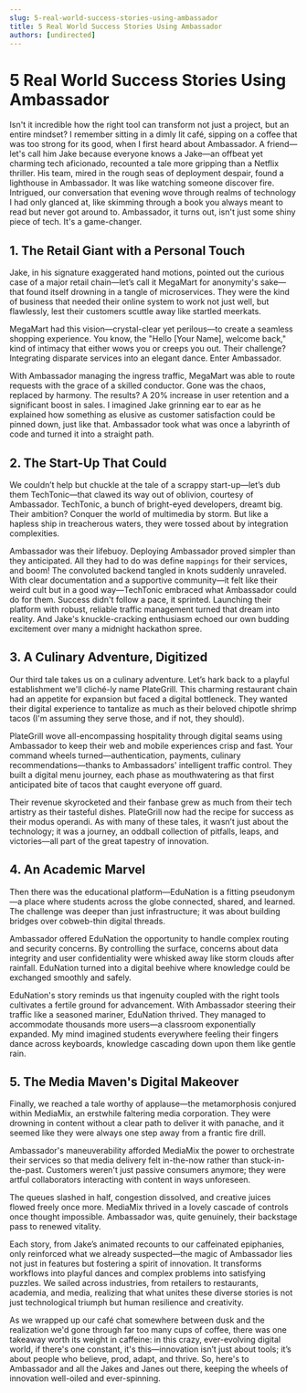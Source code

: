 ```yaml
---
slug: 5-real-world-success-stories-using-ambassador
title: 5 Real World Success Stories Using Ambassador
authors: [undirected]
---
```



# 5 Real World Success Stories Using Ambassador

Isn't it incredible how the right tool can transform not just a project, but an entire mindset? I remember sitting in a dimly lit café, sipping on a coffee that was too strong for its good, when I first heard about Ambassador. A friend—let's call him Jake because everyone knows a Jake—an offbeat yet charming tech aficionado, recounted a tale more gripping than a Netflix thriller. His team, mired in the rough seas of deployment despair, found a lighthouse in Ambassador. It was like watching someone discover fire. Intrigued, our conversation that evening wove through realms of technology I had only glanced at, like skimming through a book you always meant to read but never got around to. Ambassador, it turns out, isn't just some shiny piece of tech. It's a game-changer.

## 1. The Retail Giant with a Personal Touch

Jake, in his signature exaggerated hand motions, pointed out the curious case of a major retail chain—let’s call it MegaMart for anonymity's sake—that found itself drowning in a tangle of microservices. They were the kind of business that needed their online system to work not just well, but flawlessly, lest their customers scuttle away like startled meerkats.

MegaMart had this vision—crystal-clear yet perilous—to create a seamless shopping experience. You know, the "Hello [Your Name], welcome back," kind of intimacy that either wows you or creeps you out. Their challenge? Integrating disparate services into an elegant dance. Enter Ambassador.

With Ambassador managing the ingress traffic, MegaMart was able to route requests with the grace of a skilled conductor. Gone was the chaos, replaced by harmony. The results? A 20% increase in user retention and a significant boost in sales. I imagined Jake grinning ear to ear as he explained how something as elusive as customer satisfaction could be pinned down, just like that. Ambassador took what was once a labyrinth of code and turned it into a straight path.

## 2. The Start-Up That Could

We couldn’t help but chuckle at the tale of a scrappy start-up—let’s dub them TechTonic—that clawed its way out of oblivion, courtesy of Ambassador. TechTonic, a bunch of bright-eyed developers, dreamt big. Their ambition? Conquer the world of multimedia by storm. But like a hapless ship in treacherous waters, they were tossed about by integration complexities.

Ambassador was their lifebuoy. Deploying Ambassador proved simpler than they anticipated. All they had to do was define `mappings` for their services, and boom! The convoluted backend tangled in knots suddenly unraveled. With clear documentation and a supportive community—it felt like their weird cult but in a good way—TechTonic embraced what Ambassador could do for them. Success didn't follow a pace, it sprinted. Launching their platform with robust, reliable traffic management turned that dream into reality. And Jake's knuckle-cracking enthusiasm echoed our own budding excitement over many a midnight hackathon spree.

## 3. A Culinary Adventure, Digitized

Our third tale takes us on a culinary adventure. Let’s hark back to a playful establishment we'll cliché-ly name PlateGrill. This charming restaurant chain had an appetite for expansion but faced a digital bottleneck. They wanted their digital experience to tantalize as much as their beloved chipotle shrimp tacos (I'm assuming they serve those, and if not, they should).

PlateGrill wove all-encompassing hospitality through digital seams using Ambassador to keep their web and mobile experiences crisp and fast. Your command wheels turned—authentication, payments, culinary recommendations—thanks to Ambassadors' intelligent traffic control. They built a digital menu journey, each phase as mouthwatering as that first anticipated bite of tacos that caught everyone off guard.

Their revenue skyrocketed and their fanbase grew as much from their tech artistry as their tasteful dishes. PlateGrill now had the recipe for success as their modus operandi. As with many of these tales, it wasn’t just about the technology; it was a journey, an oddball collection of pitfalls, leaps, and victories—all part of the great tapestry of innovation.

## 4. An Academic Marvel

Then there was the educational platform—EduNation is a fitting pseudonym—a place where students across the globe connected, shared, and learned. The challenge was deeper than just infrastructure; it was about building bridges over cobweb-thin digital threads.

Ambassador offered EduNation the opportunity to handle complex routing and security concerns. By controlling the surface, concerns about data integrity and user confidentiality were whisked away like storm clouds after rainfall. EduNation turned into a digital beehive where knowledge could be exchanged smoothly and safely.

EduNation's story reminds us that ingenuity coupled with the right tools cultivates a fertile ground for advancement. With Ambassador steering their traffic like a seasoned mariner, EduNation thrived. They managed to accommodate thousands more users—a classroom exponentially expanded. My mind imagined students everywhere feeling their fingers dance across keyboards, knowledge cascading down upon them like gentle rain.

## 5. The Media Maven's Digital Makeover

Finally, we reached a tale worthy of applause—the metamorphosis conjured within MediaMix, an erstwhile faltering media corporation. They were drowning in content without a clear path to deliver it with panache, and it seemed like they were always one step away from a frantic fire drill.

Ambassador's maneuverability afforded MediaMix the power to orchestrate their services so that media delivery felt in-the-now rather than stuck-in-the-past. Customers weren't just passive consumers anymore; they were artful collaborators interacting with content in ways unforeseen.

The queues slashed in half, congestion dissolved, and creative juices flowed freely once more. MediaMix thrived in a lovely cascade of controls once thought impossible. Ambassador was, quite genuinely, their backstage pass to renewed vitality.

Each story, from Jake’s animated recounts to our caffeinated epiphanies, only reinforced what we already suspected—the magic of Ambassador lies not just in features but fostering a spirit of innovation. It transforms workflows into playful dances and complex problems into satisfying puzzles. We sailed across industries, from retailers to restaurants, academia, and media, realizing that what unites these diverse stories is not just technological triumph but human resilience and creativity.

As we wrapped up our café chat somewhere between dusk and the realization we'd gone through far too many cups of coffee, there was one takeaway worth its weight in caffeine: in this crazy, ever-evolving digital world, if there's one constant, it's this—innovation isn’t just about tools; it’s about people who believe, prod, adapt, and thrive. So, here's to Ambassador and all the Jakes and Janes out there, keeping the wheels of innovation well-oiled and ever-spinning.